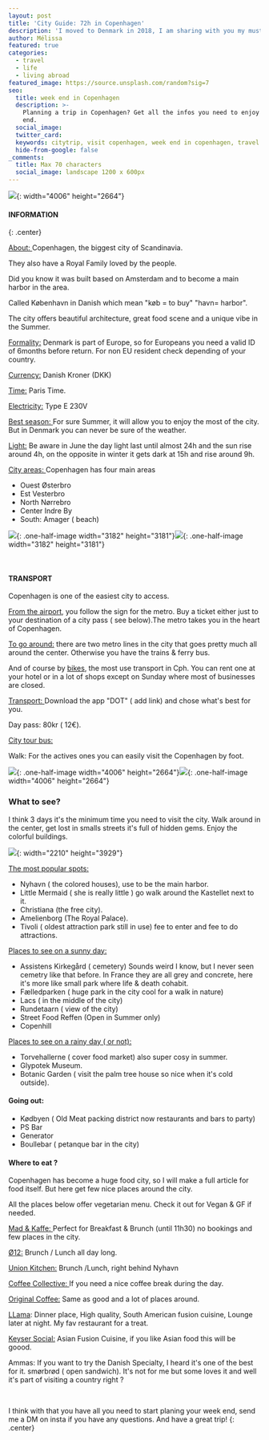 ```yaml
---
layout: post
title: 'City Guide: 72h in Copenhagen'
description: 'I moved to Denmark in 2018, I am sharing with you my must see spot & do. '
author: Mélissa
featured: true
categories:
  - travel
  - life
  - living abroad
featured_image: https://source.unsplash.com/random?sig=7
seo:
  title: week end in Copenhagen
  description: >-
    Planning a trip in Copenhagen? Get all the infos you need to enjoy your week
    end.
  social_image:
  twitter_card:
  keywords: citytrip, visit copenhagen, week end in copenhagen, travel blog
  hide-from-google: false
_comments:
  title: Max 70 characters
  social_image: landscape 1200 x 600px
---
```

![](/uploads/copenhague.jpg){: width="4006" height="2664"}

#### INFORMATION
{: .center}

<u>About: </u>Copenhagen, the biggest city of Scandinavia.

They also have a Royal Family loved by the people.

Did you know it was built based on Amsterdam and to become a main harbor in the area.

Called K&oslash;benhavn in Danish which mean "k&oslash;b = to buy" "havn= harbor".

The city offers beautiful architecture, great food scene and a unique vibe in the Summer.

<u>Formality:</u> Denmark is part of Europe, so for Europeans you need a valid ID of 6months before return. For non EU resident check depending of your country.

<u>Currency:</u> Danish Kroner (DKK)

<u>Time:</u> Paris Time.

<u>Electricity:</u> Type E 230V

<u>Best season: </u>For sure Summer, it will allow you to enjoy the most of the city. But in Denmark you can never be sure of the weather.

<u>Light:</u> Be aware in June the day light last until almost 24h and the sun rise around 4h, on the opposite in winter it gets dark at 15h and rise around 9h.

<u>City areas: </u>Copenhagen has four main areas

* Ouest &Oslash;sterbro
* Est Vesterbro
* North N&oslash;rrebro
* Center Indre By
* South: Amager ( beach)

![](/uploads/dee-copper-and-wild-1lbmrktx8gq-unsplash.jpg){: .one-half-image width="3182" height="3181"}![](/uploads/dee-copper-and-wild-1lbmrktx8gq-unsplash.jpg){: .one-half-image width="3182" height="3181"}

&nbsp;

#### TRANSPORT

Copenhagen is one of the easiest city to access.

<u>From the airport</u>, you follow the sign for the metro. Buy a ticket either just to your destination of a city pass ( see below).The metro takes you in the heart of Copenhagen.

<u>To go around:</u> there are two metro lines in the city that goes pretty much all around the center. Otherwise you have the trains & ferry bus.

And of course by <u>bikes</u>, the most use transport in Cph. You can rent one at your hotel or in a lot of shops except on Sunday where most of businesses are closed.

<u>Transport: </u>Download the app "DOT" ( add link) and chose what's best for you.

Day pass: 80kr ( 12€).

<u>City tour bus: </u>

Walk: For the actives ones you can easily visit the Copenhagen by foot.

![](/uploads/copenhague.jpg){: .one-half-image width="4006" height="2664"}![](/uploads/copenhague.jpg){: .one-half-image width="4006" height="2664"}

### What to see?

I think 3 days it's the minimum time you need to visit the city. Walk around in the center, get lost in smalls streets it's full of hidden gems. Enjoy the colorful buildings.

![](/uploads/jose-manuel-alonso-de-caso-4YGxHNX2r1Q-unsplash.jpg){: width="2210" height="3929"}

<u>The most popular spots:</u>

* Nyhavn ( the colored houses), use to be the main harbor.
* Little Mermaid ( she is really little ) go walk around the Kastellet next to it.
* Christiana (the free city).
* Amelienborg (The Royal Palace).
* Tivoli ( oldest attraction park still in use) fee to enter and fee to do attractions.

<u>Places to see on a sunny day:</u>

* Assistens Kirkeg&aring;rd ( cemetery) Sounds weird I know, but I never seen cemetry like that before. In France they are all grey and concrete, here it's more like small park where life & death cohabit.&nbsp;
* F&aelig;lledparken ( huge park in the city cool for a walk in nature)
* Lacs ( in the middle of the city)
* Rundetaarn ( view of the city)
* Street Food Reffen (Open in Summer only)
* Copenhill

<u>Places to see on a rainy day ( or not):</u>

* Torvehallerne ( cover food market) also super cosy in summer.
* Glypotek Museum.
* Botanic Garden ( visit the palm tree house so nice when it's cold outside).

#### Going out:

* K&oslash;dbyen ( Old Meat packing district now restaurants and bars to party)
* PS Bar
* Generator
* Boullebar ( petanque bar in the city)

#### Where to eat ?

Copenhagen has become a huge food city, so I will make a full article for food itself. But here get few nice places around the city.

All the places below offer vegetarian menu. Check it out for Vegan & GF if needed.

<u>Mad &amp; Kaffe: </u>Perfect for Breakfast & Brunch (until 11h30) no bookings and few places in the city.

<u>&Oslash;12:</u> Brunch / Lunch all day long.

<u>Union Kitchen:</u> Brunch /Lunch, right behind Nyhavn

<u>Coffee Collective: </u>If you need a nice coffee break during the day.

<u>Original Coffee:</u> Same as good and a lot of places around.

<u>LLama</u>\: Dinner place, High quality, South American fusion cuisine, Lounge later at night. My fav restaurant for a treat.

<u>Keyser Social:</u> Asian Fusion Cuisine, if you like Asian food this will be goood.

Ammas: If you want to try the Danish Specialty, I heard it's one of the best for it. sm&oslash;rbr&oslash;d ( open sandwich). It's not for me but some loves it and well it's part of visiting a country right ?

&nbsp;

I think with that you have all you need to start planing your week end, send me a DM on insta if you have any questions. And have a great trip\!
{: .center}

&nbsp;

&nbsp;

&nbsp;

&nbsp;

&nbsp;

&nbsp;